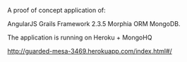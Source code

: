 A proof of concept application of:

AngularJS 
Grails Framework 2.3.5
Morphia ORM
MongoDB.

The application is running on Heroku + MongoHQ

http://guarded-mesa-3469.herokuapp.com/index.html#/

